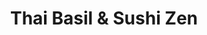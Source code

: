 ---
layout: place
title: "Thai Basil & Sushi Zen"
permalink: /georgia/acworth/thai-basil-sushi-zen.html
stateAbbr: GA
stateName: Georgia
cityName: Acworth
seo:
  name: "Thai Basil & Sushi Zen"
  type: Restaurant
  links: http://www.thaibasilsushizenacworth.com/
description: "Looking for sushi in Acworth, Georgia? Check out Thai Basil & Sushi Zen for a delightful Japanese dining experience. Enjoy a variety of sushi and other dishe..."
place_id: ChIJD3nZdlc_9YgRCeqU5b2Bh4c
photos:
  - name: >-
      places/ChIJD3nZdlc_9YgRCeqU5b2Bh4c/photos/AeeoHcIkxzkL5FeZT7lvYQ9xnp3p8_ynjP1pRYxjH3DYH27leQetEqk_GL7lw1SxF8BKMGI3CES39egJk66r4bB834O100w-97_V4lR74zrvQ0lkg9pCJuhfU-7eGLf7NNuap0TjwF2ln9PlHqyowQ69-dm8ACM_xom65cSVurYs-oSbFbeckftRJuzEMvyywpk3x3BXHSba5R4fgERr5CAVG3juZMbekuunZLxGsUkTWqdh6k6QgWI8kHdOqRo6ej0RGG4Tp9eCzLjjggIbViDe3Rh9W9TcgNhGIeWonXfctElMrY-q9BbPi7LyTT6VuTyrxY5HPQZDxt2C8rZN4-SmEuYSVz5P9IHUXi0aj66puxltM7rFdpw3-Vt_VbyBi1pOHKMrtVjLKVvYaXp7jX7m-9TFH7_JbHGM6klyKYRadh9keA
    widthPx: 4080
    heightPx: 3072
    authorAttributions:
      - displayName: Peter Adams
        uri: https://maps.google.com/maps/contrib/105665040465005867440
        photoUri: >-
          https://lh3.googleusercontent.com/a/ACg8ocKu-IJB_mg5-Ob_BmrbxWTXd_e9Kc4Po3qVAYOVeQ75yfG7Zg=s100-p-k-no-mo
    flagContentUri: >-
      https://www.google.com/local/imagery/report/?cb_client=maps_api_places.places_api&image_key=!1e10!2sCIHM0ogKEICAgIDDz938cw&hl=en-US
    googleMapsUri: >-
      https://www.google.com/maps/place//data=!3m4!1e2!3m2!1sCIHM0ogKEICAgIDDz938cw!2e10!4m2!3m1!1s0x88f53f5776d9790f:0x878781bde594ea09
  - name: >-
      places/ChIJD3nZdlc_9YgRCeqU5b2Bh4c/photos/AeeoHcKPiktnvnRZrplAdD7srd5oczlmiZteRyv4nKqDsTjPgQUQ686ouqS_khudkrtXkWV6BkRTb-0jLy_F006fslbwnwtbtIF6oIX4y24qupKPPqHrpwvqyV5AP5pT4XIFG71O1mgOO-CIqQLgXrPyMyranmDcFd6_xLwX5_T6d0bN_gQwGrtEqcHB6cFdm5DQLL1_rnKG5bUSU8fBigD_wVTCfvy9sWl5D4KQv_6M5X12kq0kFBv-ZnNR4O4WPEAi-D0gOVFu_ZtjJWaC0MNGc_RPfarHUHjtRInRCYIMnGxydA
    widthPx: 800
    heightPx: 800
    authorAttributions:
      - displayName: Thai Basil & Sushi Zen
        uri: https://maps.google.com/maps/contrib/101214546901402850620
        photoUri: >-
          https://lh3.googleusercontent.com/a/ACg8ocIms4g19MzCSLBeo77XVqaJnYmww5eF0YMS0aum2A4RlS_hCA=s100-p-k-no-mo
    flagContentUri: >-
      https://www.google.com/local/imagery/report/?cb_client=maps_api_places.places_api&image_key=!1e10!2sAF1QipPkN2WCo3uF8r4KEvS3A4vXZa0Iy0W57O8f-UMJ&hl=en-US
    googleMapsUri: >-
      https://www.google.com/maps/place//data=!3m4!1e2!3m2!1sAF1QipPkN2WCo3uF8r4KEvS3A4vXZa0Iy0W57O8f-UMJ!2e10!4m2!3m1!1s0x88f53f5776d9790f:0x878781bde594ea09
  - name: >-
      places/ChIJD3nZdlc_9YgRCeqU5b2Bh4c/photos/AeeoHcKiRaKb1bqRB5Huxtrya4Wtc6sA3zdt7SSNyzvUBNOgDHl6Y-k35Y9t_j1m7-jRe5SLIRrQpwgxcoeB5fasZh6zO89cpsDRmbAe5wDxRmRRlBi5wn-e37dT8lvQrF0yLHoYmUzhiQd0XWZopNW8vYdwd41AWGu0WFeuvbueQA_sdHcWjSB6UuRwolYNxife13yF8WjCn6BDtNOWaGpfVVlS8EaB8HI8eqJjs692YbT8yBGaSCl39y2VdjI-S1ctDsCG62xrN0VL6dnM2-apwhSBj9Fqr1cvs96V1sHQFIlAfQ
    widthPx: 800
    heightPx: 800
    authorAttributions:
      - displayName: Thai Basil & Sushi Zen
        uri: https://maps.google.com/maps/contrib/101214546901402850620
        photoUri: >-
          https://lh3.googleusercontent.com/a/ACg8ocIms4g19MzCSLBeo77XVqaJnYmww5eF0YMS0aum2A4RlS_hCA=s100-p-k-no-mo
    flagContentUri: >-
      https://www.google.com/local/imagery/report/?cb_client=maps_api_places.places_api&image_key=!1e10!2sAF1QipOqzLJ3M6vmgPoBnlG7hfuhC5CNMYrvifdMtPfo&hl=en-US
    googleMapsUri: >-
      https://www.google.com/maps/place//data=!3m4!1e2!3m2!1sAF1QipOqzLJ3M6vmgPoBnlG7hfuhC5CNMYrvifdMtPfo!2e10!4m2!3m1!1s0x88f53f5776d9790f:0x878781bde594ea09
  - name: >-
      places/ChIJD3nZdlc_9YgRCeqU5b2Bh4c/photos/AeeoHcI8OxOwkcuZJzXFhssUMBmFyIgkuPiJnqEywVtimjQdOR7UoH42CVJdy1EVIfze5stDbnIVglnVpF-REDmsnnQUfSIYUw5xHh8pUfKujVbwVDr2USF00tJ4eAOjQ7HQe1FgigTjt5g_UVgwVi6lbIqzd_Kgnu1x3hYgXNG0kcDFLkcKs0D-NLu7Jp1ygzzwnPVpMaPRFhRzRss5mXaAZ568gtVbY9JaZV3xZbuBSc-RBwpttGz2Zr1AyqwV8RwqtlHXI9XQs5XTh6KFWp01c-yUBuTrhkmjaP79G8f3lxwz3NtKLCee6s7eMIt_fw0uwubIUgrC8UnVQ_craycnp8K-E2sUl6yFdmgvpIVhQ3w4Ml_4wJQcUTKDc0hrkBLAHAJPp_EdKHtbYUEXmqobeyuV6y_WhIi3zzs6VEDmQ3Qp7Q
    widthPx: 3072
    heightPx: 4080
    authorAttributions:
      - displayName: Anne Powell
        uri: https://maps.google.com/maps/contrib/106772862773216467955
        photoUri: >-
          https://lh3.googleusercontent.com/a-/ALV-UjXSaHhC38v7xh4_y51m_58hRdBKag-IBvszMJ1nMfckhOOqiqCiuQ=s100-p-k-no-mo
    flagContentUri: >-
      https://www.google.com/local/imagery/report/?cb_client=maps_api_places.places_api&image_key=!1e10!2sCIHM0ogKEICAgICl883uEA&hl=en-US
    googleMapsUri: >-
      https://www.google.com/maps/place//data=!3m4!1e2!3m2!1sCIHM0ogKEICAgICl883uEA!2e10!4m2!3m1!1s0x88f53f5776d9790f:0x878781bde594ea09
  - name: >-
      places/ChIJD3nZdlc_9YgRCeqU5b2Bh4c/photos/AeeoHcIas3qGruI2Jqub8yIOO35JCnevrd06xjBhzQhJ7LHTmW5Vd1emIZirnPO7GBegD33iSlxuEyChjA0BmgZFTEoUIfPKM_oF3XYdjrBIpGe-Ue_sPI2PZvVe0tb9oALoLNSssZvsTLC84gtMjQuMgJFAm6qMlwhxfPOwFQGqG4NjgguQZ-8pB2U9HKeau_hzheti3a2qBwkQcApy4OaIUlR5H6lkzwMwSFIzw3N3CNpQ-Mgs8i21WvJ1chh97pDpJb_EJOqIIdRsvZnaoG9azpiz0EPsg9ElTL76BbWVuUBBFzc7uZOrISGs9Z75681xw_dlaqioDIRO5K6Sm9uEYs9G1uYFFzDP4zFyG5B1a151ZvngF9VyRxI7Ddo51nKMMKdrDP3nrf5GTjvZg4-UugxKkJSK9pRLQP8DjPrLZV8PAg
    widthPx: 3000
    heightPx: 4000
    authorAttributions:
      - displayName: Alderik Manuputty
        uri: https://maps.google.com/maps/contrib/103884928710322869022
        photoUri: >-
          https://lh3.googleusercontent.com/a-/ALV-UjWm8qTFCrRfwQ7stau4AOonUTiXnOY1OHh76L9c5uct3BXJSho=s100-p-k-no-mo
    flagContentUri: >-
      https://www.google.com/local/imagery/report/?cb_client=maps_api_places.places_api&image_key=!1e10!2sCIHM0ogKEICAgICe1_fMPw&hl=en-US
    googleMapsUri: >-
      https://www.google.com/maps/place//data=!3m4!1e2!3m2!1sCIHM0ogKEICAgICe1_fMPw!2e10!4m2!3m1!1s0x88f53f5776d9790f:0x878781bde594ea09
  - name: >-
      places/ChIJD3nZdlc_9YgRCeqU5b2Bh4c/photos/AeeoHcJOG6PWrcQmrCFB6kqhZ4HTmh9vIrTkzJn3eAprZycoHqZBuLCB6mvd1q9BN2PB2SQrZdIe8QoCXJMv5ysVZ8HxGf5fBaCzJ8QukIlKBREBwaKbZNMe0se66uD-gAzeFgFs_wRsszfEClcZPsUjLPGgNrHL44PaEXiERWTAbE8HwfEXLb1DClPdpZEYsLqSA7z0_DeZYdS2mbCM6GOGdaON8PB-D8tdtsdw5gTbxb-BekBCwWzyKLjVdWAxoa87RnZ3hu3nfe-JhQ-nfb5KVtz-9q779xYNNIK_HLpCXVFCdQ
    widthPx: 800
    heightPx: 800
    authorAttributions:
      - displayName: Thai Basil & Sushi Zen
        uri: https://maps.google.com/maps/contrib/101214546901402850620
        photoUri: >-
          https://lh3.googleusercontent.com/a/ACg8ocIms4g19MzCSLBeo77XVqaJnYmww5eF0YMS0aum2A4RlS_hCA=s100-p-k-no-mo
    flagContentUri: >-
      https://www.google.com/local/imagery/report/?cb_client=maps_api_places.places_api&image_key=!1e10!2sAF1QipMNhnwpOZk9quhfMaw2GoJmPlE1a6C15K3Uaq7U&hl=en-US
    googleMapsUri: >-
      https://www.google.com/maps/place//data=!3m4!1e2!3m2!1sAF1QipMNhnwpOZk9quhfMaw2GoJmPlE1a6C15K3Uaq7U!2e10!4m2!3m1!1s0x88f53f5776d9790f:0x878781bde594ea09
  - name: >-
      places/ChIJD3nZdlc_9YgRCeqU5b2Bh4c/photos/AeeoHcLSAkgdBGVudCNsuNVyrtMHpVpLj856PG2A7bTcMv7bDURWqyktfwqR--rPkH-7RWkHJJd_vVunQlMGFzXtoWGJfM3vWqE461giCV2XCgjBwfrZqQQOZ1mCWJgVC226gdTbJ5QyD5CQkLlyfqBkBrxl0ISMmm_eNH6NQghjrdW4918UbQ2HCcf65d7gVuEoFkIDm84MeJ_mzrO-5ojfbhrLAbyfxf0y3HaPUP4dI6bUilf_nqhmtd5ygBEJcyBLt8KV8m2r2I0_lkE8wo0klEkyZA_n2GtHmaLFaokVv9PkpU_u5rMjoVT9QS2mzurZ3cLcZEN8SEQGpmThO0ogMd3OpnFlSk02j9g0lDbJGdxhIh9-8nVrZHY6NG3apsD13DolXd0vaEmAL_yKKuO_PrjcQ0grxl2f9S81YrN3letz7UzS
    widthPx: 4032
    heightPx: 3024
    authorAttributions:
      - displayName: Tom Walsh
        uri: https://maps.google.com/maps/contrib/110643614720025399232
        photoUri: >-
          https://lh3.googleusercontent.com/a-/ALV-UjVJcU1Y2cH2JPhGSgRNm72yEjy_6IBLV2rAZ-Y9MJs1txLM8b3JJw=s100-p-k-no-mo
    flagContentUri: >-
      https://www.google.com/local/imagery/report/?cb_client=maps_api_places.places_api&image_key=!1e10!2sCIHM0ogKEICAgIC9yMmNzAE&hl=en-US
    googleMapsUri: >-
      https://www.google.com/maps/place//data=!3m4!1e2!3m2!1sCIHM0ogKEICAgIC9yMmNzAE!2e10!4m2!3m1!1s0x88f53f5776d9790f:0x878781bde594ea09
  - name: >-
      places/ChIJD3nZdlc_9YgRCeqU5b2Bh4c/photos/AeeoHcINbCEf0d20_Rnn3jcxR8_kSzHy8A0vfSaCXSYSnXNbDWMHyCysbkE4WHGYW2o2MDntsqM4vGpA05NKKVzzV9qFbbwcxycOLiPj3p-ZYYLWsef7BWev6dcR5ymY4bqsvSLxEI5q6S0mAUcBeh74dJiqK8jB-gKBu8iM4TL_f0O-tc65CqnqEDqdyqMbexBJRHhBTSS_3R-q4SeB7w4BcPmtM_g6pqYUEyfz0MlerScObQxTnoIPABSG1OUsgFV2mKMHlyCWW5qIQPTzgA2f6gZq9l_RcDB1j3qAlN6EHsAHQQ
    widthPx: 800
    heightPx: 800
    authorAttributions:
      - displayName: Thai Basil & Sushi Zen
        uri: https://maps.google.com/maps/contrib/101214546901402850620
        photoUri: >-
          https://lh3.googleusercontent.com/a/ACg8ocIms4g19MzCSLBeo77XVqaJnYmww5eF0YMS0aum2A4RlS_hCA=s100-p-k-no-mo
    flagContentUri: >-
      https://www.google.com/local/imagery/report/?cb_client=maps_api_places.places_api&image_key=!1e10!2sAF1QipNiX14U6rDDUHAmwlzt8NH79yJNCi17Q0CihDQi&hl=en-US
    googleMapsUri: >-
      https://www.google.com/maps/place//data=!3m4!1e2!3m2!1sAF1QipNiX14U6rDDUHAmwlzt8NH79yJNCi17Q0CihDQi!2e10!4m2!3m1!1s0x88f53f5776d9790f:0x878781bde594ea09
  - name: >-
      places/ChIJD3nZdlc_9YgRCeqU5b2Bh4c/photos/AeeoHcLWt7sW4b06LJJRN06F0CD1EaLeZx1Z4Ns5wN6LipdsUTGwzjVy4CoUhP9u-MDbQuh8n6MMkYuR6MParhSSDQ0Qvs24JXu5w_BQdKv_kp3_kGJ4acYrOvpEAdgekLxotmWbcOkRwapMpB85GfW3w2iSCgeS7P651yvotLLyWprrVs2HcyQ8fdsMJbcFwbo-kZqlcAo5w95BToNp06vmhhk6-_7ZA8L9gKR6RpSCv7ujhNbt9rWOzAyk83xg6rEZXBXpF5MCMJ8xycWPwKY1YeIN00md-6dhs9X3ZouUMS-8ceYoOw7eaMgZAyb4_Yxpnp-ooYItSQ3JmU80UFsGOMzbZWjcyLERa8bKTmYdPpKpFYcu3DVJ-FI5fFjsBBji58RDcW1q4HkHG4KMaJHrrECR3gs4ISUhZdDwpbh4RoQlPg
    widthPx: 4080
    heightPx: 3072
    authorAttributions:
      - displayName: Abigail Almonte
        uri: https://maps.google.com/maps/contrib/108654478479098056310
        photoUri: >-
          https://lh3.googleusercontent.com/a-/ALV-UjV1MdXHd6fFRSYQh_adD8crcN3rIZYWqNOPDCT0mBeqoFfFIm3guQ=s100-p-k-no-mo
    flagContentUri: >-
      https://www.google.com/local/imagery/report/?cb_client=maps_api_places.places_api&image_key=!1e10!2sCIHM0ogKEICAgIDu5LrlOA&hl=en-US
    googleMapsUri: >-
      https://www.google.com/maps/place//data=!3m4!1e2!3m2!1sCIHM0ogKEICAgIDu5LrlOA!2e10!4m2!3m1!1s0x88f53f5776d9790f:0x878781bde594ea09
  - name: >-
      places/ChIJD3nZdlc_9YgRCeqU5b2Bh4c/photos/AeeoHcKhE7OaGQ3BipEMEvqvnE-8mFa_Z2v78azjtUA1-k0t_saAsqDFoaZXbff0f2uhh67rHDGHSa0CED_yGkpo7_C83mgWaYyqfx0oEiu0cl6v0Jc_gt6mD0e0UKk8SGlPFvkwK471XGO41xCQDnDN_I6cAIT0gdZm_gBjAj6yQF5qaw7b52k0Dp-dJ9PUGh_gltz77XipLQU2J9VOjiqzcguhFejaBQOAsqZ92YtFqelkFPnOALTh7jg0WDMWVnQSw7sbPxXYj7gmvrqHhj4Wx48IKGgQiIB2m6D-ouuiiYOMCw
    widthPx: 800
    heightPx: 800
    authorAttributions:
      - displayName: Thai Basil & Sushi Zen
        uri: https://maps.google.com/maps/contrib/101214546901402850620
        photoUri: >-
          https://lh3.googleusercontent.com/a/ACg8ocIms4g19MzCSLBeo77XVqaJnYmww5eF0YMS0aum2A4RlS_hCA=s100-p-k-no-mo
    flagContentUri: >-
      https://www.google.com/local/imagery/report/?cb_client=maps_api_places.places_api&image_key=!1e10!2sAF1QipNvxk-5GGf_DaGFMoKig2EjrJ73ZP2tL_o8iP6I&hl=en-US
    googleMapsUri: >-
      https://www.google.com/maps/place//data=!3m4!1e2!3m2!1sAF1QipNvxk-5GGf_DaGFMoKig2EjrJ73ZP2tL_o8iP6I!2e10!4m2!3m1!1s0x88f53f5776d9790f:0x878781bde594ea09
address: '3330 Cobb Pkwy NW #316, Acworth, GA 30101, USA'
street: '3330 Cobb Pkwy NW #316'
city: Acworth
state: GA
zip: '30101'
country: USA
neighborhood: null
latitude: '34.035955'
longitude: '-84.676219'
accessibility_options:
  wheelchairAccessibleParking: true
  wheelchairAccessibleEntrance: true
  wheelchairAccessibleRestroom: true
  wheelchairAccessibleSeating: true
business_status: OPERATIONAL
name: Thai Basil & Sushi Zen
google_maps_links:
  directionsUri: >-
    https://www.google.com/maps/dir//''/data=!4m7!4m6!1m1!4e2!1m2!1m1!1s0x88f53f5776d9790f:0x878781bde594ea09!3e0
  placeUri: https://maps.google.com/?cid=9765916969576753673
  writeAReviewUri: >-
    https://www.google.com/maps/place//data=!4m3!3m2!1s0x88f53f5776d9790f:0x878781bde594ea09!12e1
  reviewsUri: >-
    https://www.google.com/maps/place//data=!4m4!3m3!1s0x88f53f5776d9790f:0x878781bde594ea09!9m1!1b1
  photosUri: >-
    https://www.google.com/maps/place//data=!4m3!3m2!1s0x88f53f5776d9790f:0x878781bde594ea09!10e5
primary_type: Asian Restaurant
opening_hours:
  regular: null
  current: null
secondary_opening_hours:
  regular:
    weekdayDescriptions: null
    type: null
  current:
    weekdayDescriptions: null
    type: null
phone: (770) 975-8909
price_level: PRICE_LEVEL_MODERATE
price_range: $10 &ndash; $20
rating: '4.5'
rating_count: 648
website: http://www.thaibasilsushizenacworth.com/
reviews: null
parking_options: null
payment_options: null
allow_dogs: null
curbside_pickup: null
delivery: null
dine_in: null
good_for_children: null
good_for_groups: null
good_for_sports: null
live_music: null
menu_for_children: null
outdoor_seating: null
reservable: null
restroom: null
serves_beer: null
serves_breakfast: null
serves_brunch: null
serves_cocktails: null
serves_coffee: null
serves_dinner: null
serves_dessert: null
serves_lunch: null
serves_vegetarian_food: null
serves_wine: null
takeout: null
summary: null

---